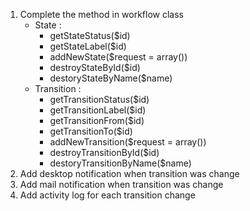 1. Complete the method in workflow class  
   - State :
     - getStateStatus($id)
     - getStateLabel($id)
     - addNewState($request = array())
     - destroyStateById($id)
     - destoryStateByName($name)
   - Transition :
     - getTransitionStatus($id)
     - getTransitionLabel($id)
     - getTransitionFrom($id)
      - getTransitionTo($id)
     - addNewTransition($request = array())
     - destroyTransitionById($id)
     - destoryTransitionByName($name)
2. Add desktop notification when transition was change
3. Add mail notification when transition was change
4. Add activity log for each transition change
